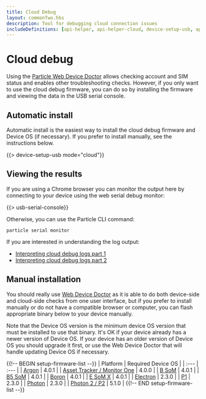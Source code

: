 ```yaml
---
title: Cloud Debug
layout: commonTwo.hbs
description: Tool for debugging cloud connection issues
includeDefinitions: [api-helper, api-helper-cloud, device-setup-usb, api-helper-protobuf, api-helper-usb, api-helper-extras, api-helper-tickets, usb-serial, webdfu, zip]
---
```


# Cloud debug

Using the [Particle Web Device Doctor](/tools/doctor/) allows checking account and SIM status and enables other troubleshooting checks. However, if you only want to use the cloud debug firmware, you can do so by installing the firmware and viewing the data in the USB serial console.

## Automatic install

Automatic install is the easiest way to install the cloud debug firmware and Device OS (if necessary). If you prefer to install manually, see the instructions below.

{{> device-setup-usb mode="cloud"}}


## Viewing the results

If you are using a Chrome browser you can monitor the output here by connecting to your device using the web serial debug monitor:

{{> usb-serial-console}}

Otherwise, you can use the Particle CLI command:

```
particle serial monitor
```

If you are interested in understanding the log output:

- [Interpreting cloud debug logs part 1](/troubleshooting/connectivity/interpreting-cloud-debug/)
- [Interpreting cloud debug logs part 2](/troubleshooting/connectivity/interpreting-cloud-debug-2/)

## Manual installation

You should really use [Web Device Doctor](/tools/doctor/) as it is able to do both device-side and cloud-side checks from one user interface, but if you prefer to install manually or do not have a compatible browser or computer, you can flash appropriate binary below to your device manually.

Note that the Device OS version is the minimum device OS version that must be installed to use that binary. It's OK if your device already has a newer version of Device OS. If your device has an older version of Device OS you should upgrade it first, or use the Web Device Doctor that will handle updating Device OS if necessary.

{{!-- BEGIN setup-firmware-list --}}
| Platform | Required Device OS |
| :--- | :--- |
| [Argon](/assets/files/docs-usb-setup-firmware/argon.bin) | 4.0.1 |
| [Asset Tracker / Monitor One](/assets/files/docs-usb-setup-firmware/tracker.bin) | 4.0.0 |
| [B SoM](/assets/files/docs-usb-setup-firmware/bsom.bin) | 4.0.1 |
| [B5 SoM](/assets/files/docs-usb-setup-firmware/b5som.bin) | 4.0.1 |
| [Boron](/assets/files/docs-usb-setup-firmware/boron.bin) | 4.0.1 |
| [E SoM X](/assets/files/docs-usb-setup-firmware/esomx.bin) | 4.0.1 |
| [Electron](/assets/files/docs-usb-setup-firmware/electron.bin) | 2.3.0 |
| [P1](/assets/files/docs-usb-setup-firmware/p1.bin) | 2.3.0 |
| [Photon](/assets/files/docs-usb-setup-firmware/photon.bin) | 2.3.0 |
| [Photon 2 / P2](/assets/files/docs-usb-setup-firmware/p2.bin) | 5.1.0 |
{{!-- END setup-firmware-list --}}
